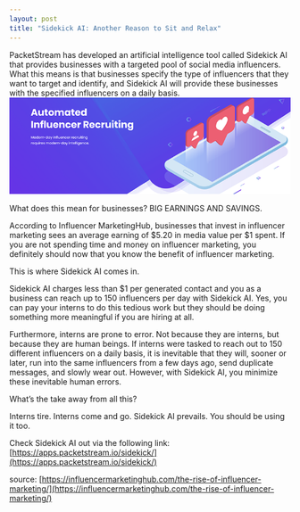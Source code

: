 ```yaml
---
layout: post
title: "Sidekick AI: Another Reason to Sit and Relax"
---
```


PacketStream has developed an artificial intelligence tool called Sidekick AI that provides businesses with a targeted pool of social media influencers. What this means is that businesses specify the type of influencers that they want to target and identify, and Sidekick AI will provide these businesses with the specified influencers on a daily basis.<br>![sidekick_ai](/images/post_content/sidekick2.png)

What does this mean for businesses? BIG EARNINGS AND SAVINGS. 

According to Influencer MarketingHub, businesses that invest in influencer marketing sees an average earning of $5.20 in media value per $1 spent. If you are not spending time and money on influencer marketing, you definitely should now that you know the benefit of influencer marketing. 

This is where Sidekick AI comes in. 

Sidekick AI charges less than $1 per generated contact and you as a business can reach up to 150 influencers per day with Sidekick AI. Yes, you can pay your interns to do this tedious work but they should be doing something more meaningful if you are hiring at all. 

Furthermore, interns are prone to error. Not because they are interns, but because they are human beings. If interns were tasked to reach out to 150 different influencers on a daily basis, it is inevitable that they will, sooner or later, run into the same influencers from a few days ago, send duplicate messages, and slowly wear out. However, with Sidekick AI, you minimize these inevitable human errors.

What’s the take away from all this?

Interns tire. Interns come and go. Sidekick AI prevails. You should be using it too.

Check Sidekick AI out via the following link: 
[https://apps.packetstream.io/sidekick/](https://apps.packetstream.io/sidekick/)

source: [https://influencermarketinghub.com/the-rise-of-influencer-marketing/](https://influencermarketinghub.com/the-rise-of-influencer-marketing/) 
